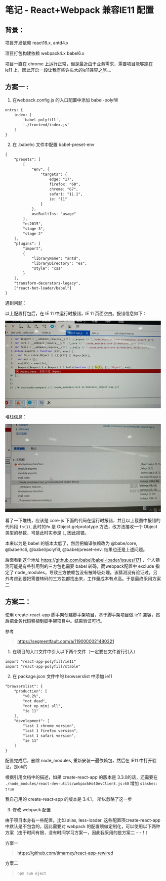 # 笔记 - React+Webpack 兼容IE11 配置

## 背景：

项目开发依赖 react16.x, antd4.x

项目打包构建依赖 webpack4.x babel6.x

项目一直在 chrome 上运行正常，但是最近由于业务需求，需要项目能够跑在 ie11 上，因此开启一段让我有些许头大的ie11兼容之旅。。

## 方案一 : 

1. 在webpack.config.js 的入口配置中添加 babel-polyfill

```
entry: {
	index: [
		'babel-polyfill',
		'./frontend/index.js'
	]
}
```

2. 在 .babelrc 文件中配置 babel-preset-env

```
{
	"presets": [
		[
			"env", {
				"targets": {
					edge: "17",
					firefox: "60",
					chrome: "67",
					safari: "11.1",
					ie: "11"
				}
			},
			useBuiltIns: "usage"
		],
		"es2015",
		"stage-3",
		"stage-2"
	],
	"plugins": [
		"import",
		{
			"libraryName": "antd",
			"libraryDirectory": "es",
			"style": "css"
		}
	],
	"transform-decorators-legacy",
	["react-hot-loader/babel"]
}
```

遇到问题：

以上配置打包后，在 IE 11 中运行时报错，IE 11 页面空白。报错信息如下：

![avatar](1.png)

堆栈信息：

![avatar](2.png)

看了一下堆栈，应该是 core-js 下面的代码在运行时报错，并且以上截图中报错的代码段 `fn(1)`, 此时的`fn` 是 Object.getprototype 方法，改方法接收一个 Object 类型的参数，可是此时实参是 `1`, 因此报错。

本来以为是 babel 的版本太低了，然后把编译依赖改为 @babe/core, @babel/cli, @babel/polyfill, @babel/preset-env. 结果也还是上述问题。

后面看到这个地址 https://github.com/babel/babel-loader/issues/171 ，个人猜测可能是有些引用到的三方包也需要 babel 转码，而webpack配置中 exclude 指定了 node_modules，导致三方依赖包没有被降级处理。该猜测没有验证过。另外考虑到要把需要转码的三方包都找出来，工作量成本有点高。于是最终采用方案二


## 方案二：

使用 create-react-app 脚手架创建脚手架项目，基于脚手架项目做 ie11 兼容，然后把业务代码移植到脚手架项目中。结果验证可行。

参考 

> https://segmentfault.com/a/1190000021480321

1. 在项目的入口文件中引入以下两个文件（一定要在文件首行引入）

```
import "react-app-polyfill/ie11"
import "react-app-polyfill/stable"
```

2. 在 package.json 文件中的 browserslist 中添加 ie11

```
"browserslist": {
	"production": [
		">0.2%",
		"not dead",
		"not op_mini all",
		"ie 11"
	],
	"development": [
		"last 1 chrome version",
		"last 1 firefox version",
		"last 1 safari version",
		"ie 11"		
	]
}
```

配置完成后，删除 node_modules, 重新安装一遍依赖包，然后在 IE11 中打开验证，是ok的

根据引用文档中的描述，如果 create-react-app 的版本是 3.3.0的话，还需要在 `./node_modules/react-dev-utils/webpackHotDevClient.js:60` 增加 `slashes: true`

我自己用的 create-react-app 的版本是 3.4.1， 所以忽略了这一步

3. 修改 webpack 配置

由于项目本身有一些配置，比如 alias, less-loader. 这些配置项create-react-app 中默认是不包含的，因此需要对 webpack 的配置项做定制化，可以使用以下两种方案（由于时间有限，没有时间学习方案一，因此我采用的是方案二 - -！）

方案一

> https://github.com/timarney/react-app-rewired

方案二

> `npm run eject`

